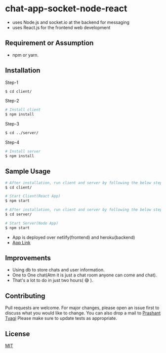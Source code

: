 # chat-app-socket-node-react

* uses Node.js and socket.io at the backend for messaging
* uses React.js for the frontend web development

## Requirement or Assumption
* npm or yarn.
 
## Installation
Step-1
```bash
$ cd client/
```
Step-2
```bash
# Install client
$ npm install
```
Step-3
```bash
$ cd ../server/
```
Step-4
```bash
# Install server
$ npm install
```

## Sample Usage

```bash
# After installation, run client and server by following the below steps
$ cd client/
```
```bash
# Start Client(React App)
$ npm start
```
```bash
# After installation, run client and server by following the below steps
$ cd server/
```
```bash
# Start Server(Node App)
$ npm start
```

* App is deployed over netlify(frontend) and heroku(backend)
* [App Link](https://node-socket-react-chat-room.netlify.app/) 


## Improvements
* Using db to store chats and user information.
* One to One chat(Atm it is just a chat room anyone can come and chat).
* That's a lot to do in just two hours( :sweat_smile:	).

## Contributing
Pull requests are welcome. For major changes, please open an issue first to discuss what you would like to change.
You can also drop a mail to [Prashant Tyagi](mailto:tyagi.prashant0099@gmail.com)
Please make sure to update tests as appropriate.

## License
[MIT](https://choosealicense.com/licenses/mit/)
